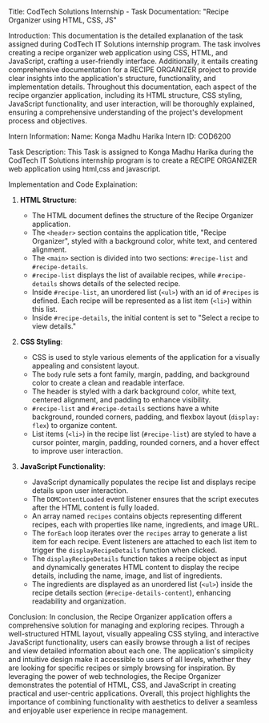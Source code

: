 
Title: CodTech Solutions Internship - Task Documentation: "Recipe Organizer using HTML, CSS, JS"

Introduction:
This documentation is the detailed explanation of the task assigned during CodTech IT Solutions internship program. The task involves creating a recipe organizer web application using CSS, HTML, and JavaScript, crafting a user-friendly interface. Additionally, it entails creating comprehensive documentation for a RECIPE ORGANIZER project to provide clear insights into the application's structure, functionality, and implementation details. Throughout this documentation, each aspect of the recipe organzier application, including its HTML structure, CSS styling, JavaScript functionality, and user interaction, will be thoroughly explained, ensuring a comprehensive understanding of the project's development process and objectives.

Intern Information:
Name: Konga Madhu Harika
Intern ID: COD6200

Task Description:
This Task is assigned to Konga Madhu Harika during the CodTech IT Solutions internship program is to create a RECIPE ORGANIZER web application using html,css and javascript.

Implementation and Code Explaination:
1. **HTML Structure**:
   - The HTML document defines the structure of the Recipe Organizer application. 
   - The `<header>` section contains the application title, "Recipe Organizer", styled with a background color, white text, and centered alignment.
   - The `<main>` section is divided into two sections: `#recipe-list` and `#recipe-details`.
   - `#recipe-list` displays the list of available recipes, while `#recipe-details` shows details of the selected recipe.
   - Inside `#recipe-list`, an unordered list (`<ul>`) with an id of `#recipes` is defined. Each recipe will be represented as a list item (`<li>`) within this list.
   - Inside `#recipe-details`, the initial content is set to "Select a recipe to view details."

2. **CSS Styling**:
   - CSS is used to style various elements of the application for a visually appealing and consistent layout.
   - The `body` rule sets a font family, margin, padding, and background color to create a clean and readable interface.
   - The header is styled with a dark background color, white text, centered alignment, and padding to enhance visibility.
   - `#recipe-list` and `#recipe-details` sections have a white background, rounded corners, padding, and flexbox layout (`display: flex`) to organize content.
   - List items (`<li>`) in the recipe list (`#recipe-list`) are styled to have a cursor pointer, margin, padding, rounded corners, and a hover effect to improve user interaction.

3. **JavaScript Functionality**:
   - JavaScript dynamically populates the recipe list and displays recipe details upon user interaction.
   - The `DOMContentLoaded` event listener ensures that the script executes after the HTML content is fully loaded.
   - An array named `recipes` contains objects representing different recipes, each with properties like name, ingredients, and image URL.
   - The `forEach` loop iterates over the `recipes` array to generate a list item for each recipe. Event listeners are attached to each list item to trigger the `displayRecipeDetails`          function when clicked.
   - The `displayRecipeDetails` function takes a recipe object as input and dynamically generates HTML content to display the recipe details, including the name, image, and list of             ingredients.
   - The ingredients are displayed as an unordered list (`<ul>`) inside the recipe details section (`#recipe-details-content`), enhancing readability and organization.

Conclusion:
In conclusion, the Recipe Organizer application offers a comprehensive solution for managing and exploring recipes. Through a well-structured HTML layout, visually appealing CSS styling, and interactive JavaScript functionality, users can easily browse through a list of recipes and view detailed information about each one. The application's simplicity and intuitive design make it accessible to users of all levels, whether they are looking for specific recipes or simply browsing for inspiration. By leveraging the power of web technologies, the Recipe Organizer demonstrates the potential of HTML, CSS, and JavaScript in creating practical and user-centric applications. Overall, this project highlights the importance of combining functionality with aesthetics to deliver a seamless and enjoyable user experience in recipe management.
